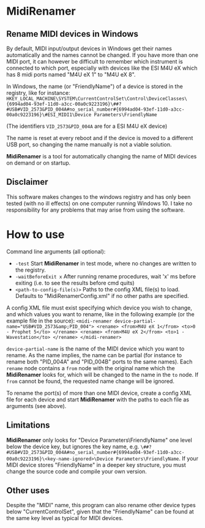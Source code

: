 # MidiRenamer
## Rename MIDI devices in Windows
By default, MIDI input/output devices in Windows get their names automatically and the names cannot be changed. If you have more than one MIDI port, it can however be difficult to remember which instrument is connected to which port, especially with devices like the ESI M4U eX which has 8 midi ports named "M4U eX 1" to "M4U eX 8". 

In Windows, the name (or "FriendlyName") of a device is stored in the registry, like for instance:
`HKEY_LOCAL_MACHINE\SYSTEM\CurrentControlSet\Control\DeviceClasses\{6994ad04-93ef-11d0-a3cc-00a0c9223196}\##?#USB#VID_2573&PID_004A#no_serial_number#{6994ad04-93ef-11d0-a3cc-00a0c9223196}\#ESI_MIDI1\Device Parameters\FriendlyName`

(The identifiers `VID_2573&PID_004A` are for a ESI M4U eX device)

The name is reset at every reboot and if the device is moved to a different USB port, so changing the name manually is not a viable solution. 

__MidiRenamer__ is a tool for automatically changing the name of MIDI devices on demand or on startup. 

## Disclaimer
This software makes changes to the windows registry and has only been tested (with no ill effects) on one computer running Windows 10. I take no responsibility for any problems that may arise from using the software.

# How to use
Command line arguments (all optional):
- `-test` Start __MidiRenamer__ in test mode, where no changes are written to the registry.
- `-waitBeforeExit x` After running rename procedures, wait 'x' ms before exiting (i.e. to see the results before cmd quits)
- `<path-to-config-file(s)>` Paths to the config XML file(s) to load. Defaults to "MidiRenamerConfig.xml" if no other paths are specified.

A config XML file must exist specifying which device you wish to change, and which values you want to rename, like in the following example (or the example file in the source):
`<midi-renamer device-partial-name="USB#VID_2573&amp;PID_004">
	<rename>
		<from>M4U eX 1</from>
		<to>0 - Prophet 5</to>
	</rename>
	<rename>
		<from>M4U eX 2</from>
		<to>1 - Wavestation</to>
	</rename>
</midi-renamer>`

`device-partial-name` is the name of the MIDI device which you want to rename. As the name implies, the name can be partial (for instance to rename both "PID_004A" and "PID_004B" ports to the same names). Each `rename` node contains a `from` node with the original name which the __MidiRenamer__ looks for, which will be changed to the name in the `to` node. If `from` cannot be found, the requested name change will be ignored.

To rename the port(s) of more than one MIDI device, create a config XML file for each device and start __MidiRenamer__ with the paths to each file as arguments (see above).

## Limitations
__MidiRenamer__ only looks for "Device Parameters\FriendlyName" one level below the device key, but ignores the key name, e.g. `\##?#USB#VID_2573&PID_004A#no_serial_number#{6994ad04-93ef-11d0-a3cc-00a0c9223196}\<key-name-ignored>\Device Parameters\FriendlyName`. If your MIDI device stores "FriendlyName" in a deeper key structure, you must change the source code and compile your own version.

## Other uses
Despite the "MIDI" name, this program can also rename other device types below "CurrentControlSet", given that the "FriendlyName" can be found at the same key level as typical for MIDI devices.
